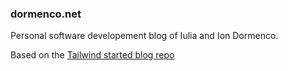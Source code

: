 ### dormenco.net 

Personal software developement blog of Iulia and Ion Dormenco.

Based on the [Tailwind started blog repo](https://github.com/timlrx/tailwind-nextjs-starter-blog)
